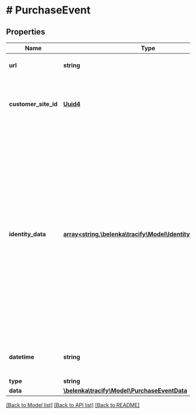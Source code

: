 # # PurchaseEvent

## Properties

Name | Type | Description | Notes
------------ | ------------- | ------------- | -------------
**url** | **string** | The full URL (domain + path) for which the request is served. |
**customer_site_id** | [**Uuid4**](Uuid4.md) | The identifier used to indicate on what website the events are occurring. This id is provided by your account representative. |
**identity_data** | [**array<string,\belenka\tracify\Model\IdentityClassification>**](IdentityClassification.md) | Key - value pair with the entities that identify a customer. The key is the hashed value of the identity value.  For example: In the incoming request, you have the email address of the customer. You will **need to** hash it with the following hashing algorithm:  &#x60;&#x60;&#x60; function calcGroup($dt) {     $digest &#x3D; hash(&#39;sha256&#39;, $dt, false);     $group &#x3D; substr($digest, 0, strlen($digest) - 5);     return hash(&#39;sha256&#39;, $group, false); }  $hashedEmail &#x3D; calcGroup($rawEmail); $emailClassification &#x3D; 1; &#x60;&#x60;&#x60;  (do ***not*** use MD5 because these might be reversed with rainbow tables). |
**datetime** | **string** | the date and time, formatted as %Y-%m-%d %H:%M:%S, in UTC, at which the event occurred. | [optional]
**type** | **string** |  |
**data** | [**\belenka\tracify\Model\PurchaseEventData**](PurchaseEventData.md) |  |

[[Back to Model list]](../../README.md#models) [[Back to API list]](../../README.md#endpoints) [[Back to README]](../../README.md)
